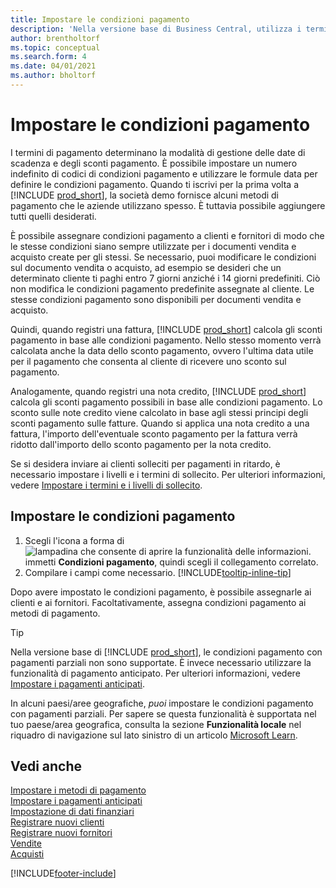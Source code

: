 ```yaml
---
title: Impostare le condizioni pagamento
description: 'Nella versione base di Business Central, utilizza i termini di pagamento per gestire le date di scadenza e gli sconti pagamento.'
author: brentholtorf
ms.topic: conceptual
ms.search.form: 4
ms.date: 04/01/2021
ms.author: bholtorf
---
```

# Impostare le condizioni pagamento

I termini di pagamento determinano la modalità di gestione delle date di scadenza e degli sconti pagamento. È possibile impostare un numero indefinito di codici di condizioni pagamento e utilizzare le formule data per definire le condizioni pagamento. Quando ti iscrivi per la prima volta a [!INCLUDE [prod_short](includes/prod_short.md)], la società demo fornisce alcuni metodi di pagamento che le aziende utilizzano spesso. È tuttavia possibile aggiungere tutti quelli desiderati.  

È possibile assegnare condizioni pagamento a clienti e fornitori di modo che le stesse condizioni siano sempre utilizzate per i documenti vendita e acquisto create per gli stessi. Se necessario, puoi modificare le condizioni sul documento vendita o acquisto, ad esempio se desideri che un determinato cliente ti paghi entro 7 giorni anziché i 14 giorni predefiniti. Ciò non modifica le condizioni pagamento predefinite assegnate al cliente. Le stesse condizioni pagamento sono disponibili per documenti vendita e acquisto.

Quindi, quando registri una fattura, [!INCLUDE [prod_short](includes/prod_short.md)] calcola gli sconti pagamento in base alle condizioni pagamento. Nello stesso momento verrà calcolata anche la data dello sconto pagamento, ovvero l'ultima data utile per il pagamento che consenta al cliente di ricevere uno sconto sul pagamento.  

Analogamente, quando registri una nota credito, [!INCLUDE [prod_short](includes/prod_short.md)] calcola gli sconti pagamento possibili in base alle condizioni pagamento. Lo sconto sulle note credito viene calcolato in base agli stessi principi degli sconti pagamento sulle fatture. Quando si applica una nota credito a una fattura, l'importo dell'eventuale sconto pagamento per la fattura verrà ridotto dall'importo dello sconto pagamento per la nota credito.  

Se si desidera inviare ai clienti solleciti per pagamenti in ritardo, è necessario impostare i livelli e i termini di sollecito. Per ulteriori informazioni, vedere [Impostare i termini e i livelli di sollecito](finance-setup-reminders.md).  

## Impostare le condizioni pagamento

1. Scegli l'icona a forma di ![lampadina che consente di aprire la funzionalità delle informazioni.](media/ui-search/search_small.png "Informazioni sull'operazione che si desidera eseguire") immetti **Condizioni pagamento**, quindi scegli il collegamento correlato.  
2. Compilare i campi come necessario. [!INCLUDE[tooltip-inline-tip](includes/tooltip-inline-tip_md.md)]  

Dopo avere impostato le condizioni pagamento, è possibile assegnarle ai clienti e ai fornitori. Facoltativamente, assegna condizioni pagamento ai metodi di pagamento.  

> [!TIP]
> Nella versione base di [!INCLUDE [prod_short](includes/prod_short.md)], le condizioni pagamento con pagamenti parziali non sono supportate. È invece necessario utilizzare la funzionalità di pagamento anticipato. Per ulteriori informazioni, vedere [Impostare i pagamenti anticipati](finance-set-up-prepayments.md).
>
> In alcuni paesi/aree geografiche, *puoi* impostare le condizioni pagamento con pagamenti parziali. Per sapere se questa funzionalità è supportata nel tuo paese/area geografica, consulta la sezione **Funzionalità locale** nel riquadro di navigazione sul lato sinistro di un articolo [Microsoft Learn](about-localization.md).

## Vedi anche

[Impostare i metodi di pagamento](finance-payment-methods.md)  
[Impostare i pagamenti anticipati](finance-set-up-prepayments.md)  
[Impostazione di dati finanziari](finance-setup-finance.md)  
[Registrare nuovi clienti](sales-how-register-new-customers.md)  
[Registrare nuovi fornitori](purchasing-how-register-new-vendors.md)  
[Vendite](sales-manage-sales.md)  
[Acquisti](purchasing-manage-purchasing.md)  


[!INCLUDE[footer-include](includes/footer-banner.md)]